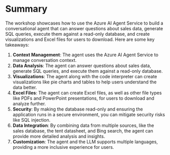 # Summary

The workshop showcases how to use the Azure AI Agent Service to build a conversational agent that can answer questions about sales data, generate SQL queries, execute them against a read-only database, and create visualizations and Excel files for users to download. Here are some key takeaways:

1. **Context Management**: The agent uses the Azure AI Agent Service to manage conversation context.
2. **Data Analysis**: The agent can answer questions about sales data, generate SQL queries, and execute them against a read-only database.
3. **Visualizations**: The agent along with the code interpreter can create visualizations like pie charts and tables to help users understand the data better.
4. **Excel Files**: The agent can create Excel files, as well as other file types like PDFs and PowerPoint presentations, for users to download and analyze further.
5. **Security**: By making the database read-only and ensuring the application runs in a secure environment, you can mitigate security risks like SQL injection.
6. **Data Integration**: By combining data from multiple sources, like the sales database, the tent datasheet, and Bing search, the agent can provide more detailed analysis and insights.
7. **Customization**: The agent and the LLM supports multiple languages, providing a more inclusive experience for users.

